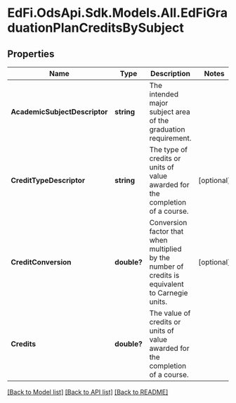 # EdFi.OdsApi.Sdk.Models.All.EdFiGraduationPlanCreditsBySubject
## Properties

Name | Type | Description | Notes
------------ | ------------- | ------------- | -------------
**AcademicSubjectDescriptor** | **string** | The intended major subject area of the graduation requirement. | 
**CreditTypeDescriptor** | **string** | The type of credits or units of value awarded for the completion of a course. | [optional] 
**CreditConversion** | **double?** | Conversion factor that when multiplied by the number of credits is equivalent to Carnegie units. | [optional] 
**Credits** | **double?** | The value of credits or units of value awarded for the completion of a course. | 

[[Back to Model list]](../README.md#documentation-for-models) [[Back to API list]](../README.md#documentation-for-api-endpoints) [[Back to README]](../README.md)


